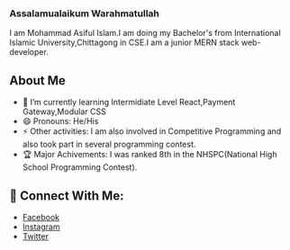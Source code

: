 ### Assalamualaikum Warahmatullah
I am Mohammad Asiful Islam.I am doing my Bachelor's from International Islamic University,Chittagong in CSE.I am a junior MERN stack web-developer.

## About Me
- 🌱 I’m currently learning Intermidiate Level React,Payment Gateway,Modular CSS
- 😄 Pronouns: He/His
- ⚡ Other activities: I am also involved in Competitive Programming and also took part in several programming contest.
- 🏆 Major Achivements: I was ranked 8th in the NHSPC(National High School Programming Contest).

## 🔗 Connect With Me:
- [Facebook](https://www.facebook.com/awfulasiful/)
- [Instagram](https://www.instagram.com/awful_asiful/)
- [Twitter](https://twitter.com/iAsiful)

